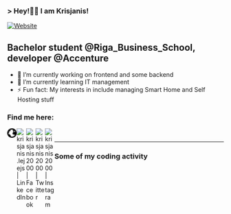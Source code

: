 ### > Hey!👋🏻 I am Krisjanis!
[![Website](https://img.shields.io/website?label=krisjanis.lejejs.com&style=for-the-badge&url=https%3A%2F%2Fkrisjanis.lejejs.com)](https://krisjanis.lejejs.com)

## Bachelor student @Riga_Business_School, developer @Accenture
- 🔭 I’m currently working on frontend and some backend
- 🌱 I’m currently learning IT management
- ⚡ Fun fact: My interests in include managing Smart Home and Self Hosting stuff

### Find me here:
[<img align="left" alt="krisjanis.lejejs.com" width="22px" src="https://raw.githubusercontent.com/iconic/open-iconic/master/svg/globe.svg" />](https://krisjanis.lejejs.com)
[<img align="left" alt="krisjanis.lejejs | LinkedIn" width="22px" src="https://cdn.jsdelivr.net/npm/simple-icons@v3/icons/linkedin.svg" />](https://www.linkedin.com/in/krisjanis-lejejs/)
[<img align="left" alt="krisjanis2000 | Facebook" width="22px" src="https://cdn.jsdelivr.net/npm/simple-icons@v3/icons/facebook.svg" />](https://www.facebook.com/krisjanis2000/)
[<img align="left" alt="krisjanis2000 | Twitter" width="22px" src="https://cdn.jsdelivr.net/npm/simple-icons@v3/icons/twitter.svg" />](https://twitter.com/krisjanis2000)
[<img align="left" alt="krisjanis2000 | Instagram" width="22px" src="https://cdn.jsdelivr.net/npm/simple-icons@v3/icons/instagram.svg" />](https://www.instagram.com/krisjanis2000/)

<br />

---

### Some of my coding activity
